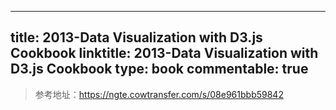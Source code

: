 
---
title: 2013-Data Visualization with D3.js Cookbook
linktitle: 2013-Data Visualization with D3.js Cookbook
type: book
commentable: true
---

> 参考地址：https://ngte.cowtransfer.com/s/08e961bbb59842

    